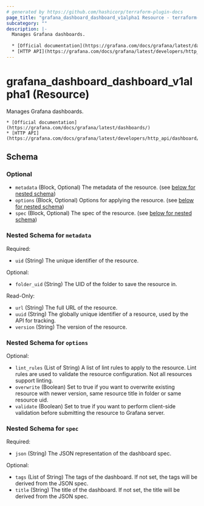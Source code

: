 ```yaml
---
# generated by https://github.com/hashicorp/terraform-plugin-docs
page_title: "grafana_dashboard_dashboard_v1alpha1 Resource - terraform-provider-grafana"
subcategory: ""
description: |-
  Manages Grafana dashboards.
  
  * [Official documentation](https://grafana.com/docs/grafana/latest/dashboards/)
  * [HTTP API](https://grafana.com/docs/grafana/latest/developers/http_api/dashboard/)
---
```


# grafana_dashboard_dashboard_v1alpha1 (Resource)

Manages Grafana dashboards.

	* [Official documentation](https://grafana.com/docs/grafana/latest/dashboards/)
	* [HTTP API](https://grafana.com/docs/grafana/latest/developers/http_api/dashboard/)



<!-- schema generated by tfplugindocs -->
## Schema

### Optional

- `metadata` (Block, Optional) The metadata of the resource. (see [below for nested schema](#nestedblock--metadata))
- `options` (Block, Optional) Options for applying the resource. (see [below for nested schema](#nestedblock--options))
- `spec` (Block, Optional) The spec of the resource. (see [below for nested schema](#nestedblock--spec))

<a id="nestedblock--metadata"></a>
### Nested Schema for `metadata`

Required:

- `uid` (String) The unique identifier of the resource.

Optional:

- `folder_uid` (String) The UID of the folder to save the resource in.

Read-Only:

- `url` (String) The full URL of the resource.
- `uuid` (String) The globally unique identifier of a resource, used by the API for tracking.
- `version` (String) The version of the resource.


<a id="nestedblock--options"></a>
### Nested Schema for `options`

Optional:

- `lint_rules` (List of String) A list of lint rules to apply to the resource. Lint rules are used to validate the resource configuration. Not all resources support linting.
- `overwrite` (Boolean) Set to true if you want to overwrite existing resource with newer version, same resource title in folder or same resource uid.
- `validate` (Boolean) Set to true if you want to perform client-side validation before submitting the resource to Grafana server.


<a id="nestedblock--spec"></a>
### Nested Schema for `spec`

Required:

- `json` (String) The JSON representation of the dashboard spec.

Optional:

- `tags` (List of String) The tags of the dashboard. If not set, the tags will be derived from the JSON spec.
- `title` (String) The title of the dashboard. If not set, the title will be derived from the JSON spec.
